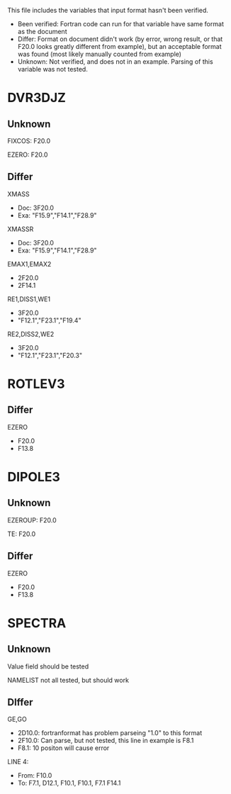 This file includes the variables that input format hasn't been verified.

* Been verified: Fortran code can run for that variable have same format as the document
* Differ: Format on document didn't work (by error, wrong result, or that F20.0 looks greatly different from example), but an acceptable format was found (most likely manually counted from example)
* Unknown: Not verified, and does not in an example. Parsing of this variable was not tested.

# DVR3DJZ
## Unknown
FIXCOS: F20.0

EZERO: F20.0

## Differ
XMASS
  * Doc: 3F20.0
  * Exa: "F15.9","F14.1","F28.9"

XMASSR
  * Doc: 3F20.0
  * Exa: "F15.9","F14.1","F28.9"

EMAX1,EMAX2
* 2F20.0
* 2F14.1

RE1,DISS1,WE1
* 3F20.0
* "F12.1","F23.1","F19.4"

RE2,DISS2,WE2
* 3F20.0
* "F12.1","F23.1","F20.3"

# ROTLEV3
## Differ
EZERO
* F20.0
* F13.8

# DIPOLE3
## Unknown
EZEROUP: F20.0

TE: F20.0

## Differ
EZERO
* F20.0
* F13.8

# SPECTRA
## Unknown
Value field should be tested

NAMELIST not all tested, but should work

## DIffer
GE,GO
* 2D10.0: fortranformat has problem parseing "1.0" to this format
* 2F10.0: Can parse, but not tested, this line in example is F8.1
* F8.1: 10 positon will cause error

LINE 4:
* From: F10.0
* To: F7.1, D12.1, F10.1, F10.1, F7.1 F14.1